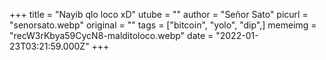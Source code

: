 +++
title = "Nayib qlo loco xD"
utube = ""
author = "Señor Sato"
picurl = "senorsato.webp"
original = ""
tags = ["bitcoin", "yolo", "dip",]
memeimg = "recW3rKbya59CycN8-malditoloco.webp"
date = "2022-01-23T03:21:59.000Z"
+++